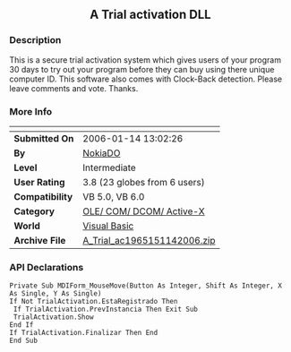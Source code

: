 ﻿<div align="center">

## A Trial activation DLL


</div>

### Description

This is a secure trial activation system which gives users of your program 30 days to try out your program before they can buy using there unique computer ID. This software also comes with Clock-Back detection. Please leave comments and vote. Thanks.
 
### More Info
 


<span>             |<span>
---                |---
**Submitted On**   |2006-01-14 13:02:26
**By**             |[NokiaDO](https://github.com/Planet-Source-Code/PSCIndex/blob/master/ByAuthor/nokiado.md)
**Level**          |Intermediate
**User Rating**    |3.8 (23 globes from 6 users)
**Compatibility**  |VB 5\.0, VB 6\.0
**Category**       |[OLE/ COM/ DCOM/ Active\-X](https://github.com/Planet-Source-Code/PSCIndex/blob/master/ByCategory/ole-com-dcom-active-x__1-29.md)
**World**          |[Visual Basic](https://github.com/Planet-Source-Code/PSCIndex/blob/master/ByWorld/visual-basic.md)
**Archive File**   |[A\_Trial\_ac1965151142006\.zip](https://github.com/Planet-Source-Code/nokiado-a-trial-activation-dll__1-64035/archive/master.zip)

### API Declarations

```
Private Sub MDIForm_MouseMove(Button As Integer, Shift As Integer, X As Single, Y As Single)
If Not TrialActivation.EstaRegistrado Then
 If TrialActivation.PrevInstancia Then Exit Sub
 TrialActivation.Show
End If
If TrialActivation.Finalizar Then End
End Sub
```





